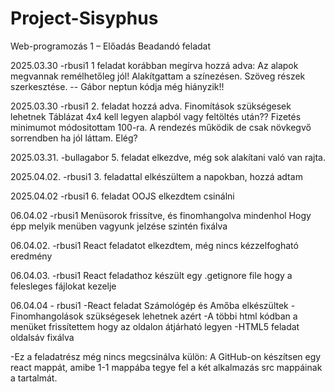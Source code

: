 # Project-Sisyphus
Web-programozás 1 – Előadás Beadandó feladat 

2025.03.30 -rbusi1
1 feladat korábban megírva hozzá adva: 
Az alapok megvannak remélhetőleg jól!
Alakítgattam a színezésen.
Szöveg részek szerkesztése. -- Gábor neptun kódja még hiányzik!!

2025.03.30 -rbusi1
2. feladat hozzá adva.
Finomítások szükségesek lehetnek
Táblázat 4x4 kell legyen alapból vagy feltöltés után??
Fizetés minimumot módositottam 100-ra.
A rendezés működik de csak növkegvő sorrendben ha jól láttam. Elég?

2025.03.31. -bullagabor
5. feladat elkezdve, még sok alakítani való van rajta.

2025.04.02. -rbusi1
3. feladattal elkészültem a napokban, hozzá adtam

2025.04.02 -rbusi1
6. feladat OOJS  elkezdtem csinálni

06.04.02 -rbusi1
Menüsorok frissítve, és finomhangolva mindenhol
Hogy épp melyik menüben vagyunk jelzése szintén fixálva

06.04.02. -rbusi1
React feladatot elkezdtem, még nincs kézzelfogható eredmény

06.04.03. -rbusi1
React feladathoz készült egy .getignore file hogy a felesleges fájlokat kezelje 

06.04.04 - rbusi1
-React feladat Számológép és Amőba elkészültek 
-Finomhangolások szükségesek lehetnek azért
-A többi html kódban a menüket frissítettem hogy az oldalon átjárható legyen
-HTML5 feladat oldalsáv fixálva

-Ez a feladatrész még nincs megcsinálva külön: A GitHub-on készítsen egy react mappát, amibe 1-1 mappába tegye fel a két alkalmazás src mappáinak a tartalmát.



 
